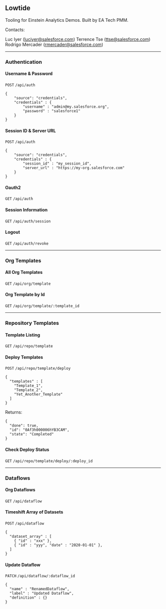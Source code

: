 ## Lowtide

Tooling for Einstein Analytics Demos. Built by EA Tech PMM. 

Contacts:

Luc Iyer (luciyer@salesforce.com)
Terrence Tse (ttse@salesforce.com)
Rodrigo Mercader (rmercader@salesforce.com)

---

### Authentication

#### Username & Password

`POST` `/api/auth`

```
{
	"source": "credentials",
	"credentials" : {
		"username" : "admin@my.salesforce.org",
		"password" : "salesforce1"
	}
}
```

#### Session ID & Server URL

`POST` `/api/auth`

```
{
	"source": "credentials",
	"credentials" : {
		"session_id" : "my_session_id",
		"server_url" : "https://my-org.salesforce.com"
	}
}
```

#### Oauth2

`GET` `/api/auth`

#### Session Information

`GET` `/api/auth/session`

#### Logout

`GET` `/api/auth/revoke`

---

### Org Templates

#### All Org Templates

`GET` `/api/org/template`

#### Org Template by Id

`GET` `/api/org/template/:template_id`

---

### Repository Templates

#### Template Listing

`GET` `/api/repo/template`

#### Deploy Templates

`POST` `/api/repo/template/deploy`

```
{
  "templates" : [
    "Template_1",
    "Template_2",
    "Yet_Another_Template"
  ]
}
```

Returns:

```
{
  "done": true,
  "id": "0Af3h000006hYB3CAM",
  "state": "Completed"
}
```

#### Check Deploy Status

`GET` `/api/repo/template/deploy/:deploy_id`


---

### Dataflows

#### Org Dataflows

`GET` `/api/dataflow`

#### Timeshift Array of Datasets

`POST` `/api/dataflow`

```
{
  "dataset_array" : [
    { "id" : "xxx" },
    { "id" : "yyy", "date" : "2020-01-01" },
  ]
}
```

#### Update Dataflow

`PATCH` `/api/dataflow/:dataflow_id`

```
{
  "name" : "RenamedDataflow",
  "label" : "Updated Dataflow",
  "definition" : {}
}
```
